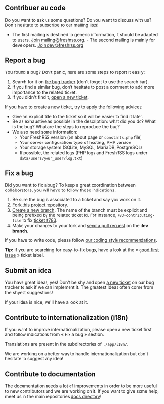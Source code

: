 ## Contribuer au code

Do you want to ask us some questions? Do you want to discuss with us? Don't
hesitate to subscribe to our mailing lists!

- The first mailing is destined to generic information, it should be adapted
to users. [Join
mailing@freshrss.org](https://freshrss.org/mailman/listinfo/mailing).  - The
second mailing is mainly for developers. [Join
dev@freshrss.org](https://freshrss.org/mailman/listinfo/dev)

## Report a bug

You found a bug? Don't panic, here are some steps to report it easily:

1. Search for it on [the bug
   tracker](https://github.com/FreshRSS/FreshRSS/issues) (don't forget to
   use the search bar).
2. If you find a similar bug, don't hesitate to post a comment to add more
   importance to the related ticket.
3. If you didn't find it, [open a new
   ticket](https://github.com/FreshRSS/FreshRSS/issues/new).

If you have to create a new ticket, try to apply the following advices:

- Give an explicit title to the ticket so it will be easier to find it
  later.
- Be as exhaustive as possible in the description: what did you do? What is
  the bug? What are the steps to reproduce the bug?
- We also need some information:
    + Your FreshRSS version (on about page or `constants.php` file)
    + Your server configuration: type of hosting, PHP version
    + Your storage system (SQLite, MySQL, MariaDB, PostgreSQL)
    + If possible, the related logs (PHP logs and FreshRSS logs under `data/users/your_user/log.txt`)

## Fix a bug

Did you want to fix a bug? To keep a great coordination between
collaborators, you will have to follow these indications:

1. Be sure the bug is associated to a ticket and say you work on it.
2. [Fork this project
   repository](https://help.github.com/articles/fork-a-repo/).
3. [Create a new
   branch](https://help.github.com/articles/creating-and-deleting-branches-within-your-repository/).
   The name of the branch must be explicit and being prefixed by the related
   ticket id. For instance, `783-contributing-file` to fix [ticket
   #783](https://github.com/FreshRSS/FreshRSS/issues/783).
4. Make your changes to your fork and [send a pull
   request](https://help.github.com/articles/using-pull-requests/) on the
   **dev branch**.

If you have to write code, please follow [our coding style
recommendations](developers/01_First_steps.md).

**Tip:** if you are searching for easy-to-fix bugs, have a look at the « [good first issue](https://github.com/FreshRSS/FreshRSS/issues?q=is%3Aopen+is%3Aissue+label%3A%22good+first+issue%22) » ticket label.

## Submit an idea

You have great ideas, yes! Don't be shy and open [a new
ticket](https://github.com/FreshRSS/FreshRSS/issues/new) on our bug tracker
to ask if we can implement it. The greatest ideas often come from the shyest
suggestions!

If your idea is nice, we'll have a look at it.

## Contribute to internationalization (i18n)

If you want to improve internationalization, please open a new ticket first
and follow indications from « Fix a bug » section.

Translations are present in the subdirectories of `./app/i18n/`.

We are working on a better way to handle internationalization but don't
hesitate to suggest any idea!

## Contribute to documentation

The documentation needs a lot of improvements in order to be more useful to
new contributors and we are working on it.  If you want to give some help,
meet us in the main repositories [docs
directory](https://github.com/FreshRSS/FreshRSS/tree/master/docs)!
